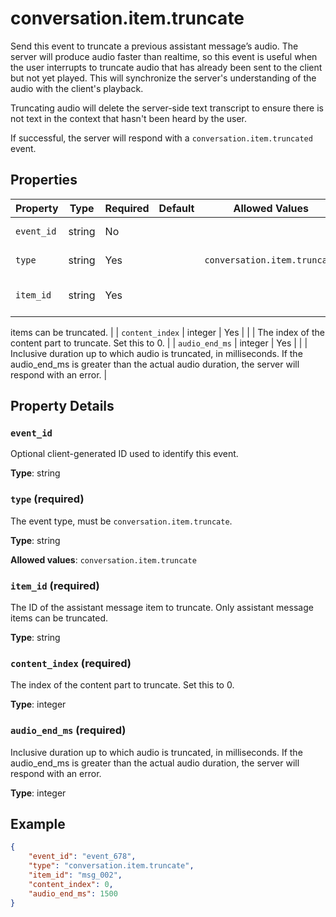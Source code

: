 # conversation.item.truncate

Send this event to truncate a previous assistant message’s audio. The server 
will produce audio faster than realtime, so this event is useful when the user 
interrupts to truncate audio that has already been sent to the client but not 
yet played. This will synchronize the server's understanding of the audio with 
the client's playback.

Truncating audio will delete the server-side text transcript to ensure there 
is not text in the context that hasn't been heard by the user.

If successful, the server will respond with a `conversation.item.truncated` 
event. 


## Properties

| Property | Type | Required | Default | Allowed Values | Description |
| -------- | ---- | -------- | ------- | -------------- | ----------- |
| `event_id` | string | No |  |  | Optional client-generated ID used to identify this event. |
| `type` | string | Yes |  | `conversation.item.truncate` | The event type, must be `conversation.item.truncate`. |
| `item_id` | string | Yes |  |  | The ID of the assistant message item to truncate. Only assistant message 
items can be truncated.
 |
| `content_index` | integer | Yes |  |  | The index of the content part to truncate. Set this to 0. |
| `audio_end_ms` | integer | Yes |  |  | Inclusive duration up to which audio is truncated, in milliseconds. If 
the audio_end_ms is greater than the actual audio duration, the server 
will respond with an error.
 |

## Property Details

### `event_id`

Optional client-generated ID used to identify this event.

**Type**: string

### `type` (required)

The event type, must be `conversation.item.truncate`.

**Type**: string

**Allowed values**: `conversation.item.truncate`

### `item_id` (required)

The ID of the assistant message item to truncate. Only assistant message 
items can be truncated.


**Type**: string

### `content_index` (required)

The index of the content part to truncate. Set this to 0.

**Type**: integer

### `audio_end_ms` (required)

Inclusive duration up to which audio is truncated, in milliseconds. If 
the audio_end_ms is greater than the actual audio duration, the server 
will respond with an error.


**Type**: integer

## Example

```json
{
    "event_id": "event_678",
    "type": "conversation.item.truncate",
    "item_id": "msg_002",
    "content_index": 0,
    "audio_end_ms": 1500
}

```

